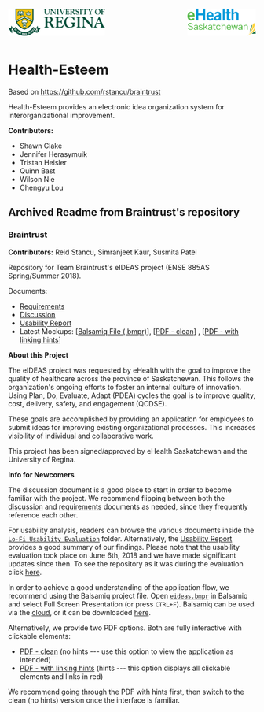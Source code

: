 <p>
  <img align="left" src="./uofr_logo.jpg" alt="U of R logo" width="39.055%"/>
  <img align="right" src="./ehealth_logo.png" alt="eHealth logo" width="27.5%"/>
</p>

<br/><br/><br/><br/>

# Health-Esteem
Based on https://github.com/rstancu/braintrust

Health-Esteem provides an electronic idea organization system for interorganizational improvement.

**Contributors:** 
* Shawn Clake
* Jennifer Herasymuik
* Tristan Heisler
* Quinn Bast
* Wilson Nie
* Chengyu Lou

## Archived Readme from Braintrust's repository

### Braintrust

**Contributors:** Reid Stancu, Simranjeet Kaur, Susmita Patel

Repository for Team Braintrust's eIDEAS project (ENSE 885AS Spring/Summer 2018).

Documents:

* [Requirements](./requirements.md)
* [Discussion](./discussions.md)
* [Usability Report](./Lo-Fi%20Usability%20Evaluation/milestone3_usability_report.pdf)
* Latest Mockups: \[[Balsamiq File (.bmpr)](./mockups/eideas.bmpr)\], \[[PDF - clean](./mockups/eideas.pdf)\] , \[[PDF - with linking hints](./mockups/eideas_with_link_hints.pdf)\]

**About this Project**

The eIDEAS project was requested by eHealth with the goal to improve the quality of healthcare across the province of Saskatchewan. This follows the organization's ongoing efforts to foster an internal culture of innovation. Using Plan, Do, Evaluate, Adapt (PDEA) cycles the goal is to improve quality, cost, delivery, safety, and engagement (QCDSE).

These goals are accomplished by providing an application for employees to submit ideas for improving existing organizational processes. This increases visibility of individual and collaborative work.

This project has been signed/approved by eHealth Saskatchewan and the University of Regina.

**Info for Newcomers**

The discussion document is a good place to start in order to become familiar with the project. We recommend flipping between both the [discussion](./discussions.md) and [requirements](./requirements.md) documents as needed, since they frequently reference each other.

For usability analysis, readers can browse the various documents inside the [`Lo-Fi Usability Evaluation`](./Lo-Fi%20Usability%20Evaluation/) folder. Alternatively, the [Usability Report](./Lo-Fi%20Usability%20Evaluation/milestone3_usability_report.pdf) provides a good summary of our findings. Please note that the usability evaluation took place on June 6th, 2018 and we have made significant updates since then. To see the repository as it was during the evaluation click [here](https://github.com/rstancu/braintrust/tree/7920cbf20be68881166602534009c68aa3ea995a).

In order to achieve a good understanding of the application flow, we recommend using the Balsamiq project file. Open [`eideas.bmpr`](./mockups/eideas.bmpr) in Balsamiq and select Full Screen Presentation (or press `CTRL+F`). Balsamiq can be used via the [cloud](https://balsamiq.cloud/), or it can be downloaded [here](https://balsamiq.com/download/).

Alternatively, we provide two PDF options. Both are fully interactive with clickable elements:

* [PDF - clean](./mockups/eideas.pdf) (no hints --- use this option to view the application as intended)
* [PDF - with linking hints](./mockups/eideas_with_link_hints.pdf) (hints --- this option displays all clickable elements and links in red)

We recommend going through the PDF with hints first, then switch to the clean (no hints) version once the interface is familiar.

